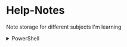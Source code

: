 # Help-Notes
Note storage for different subjects I'm learning 

<!---<details>

<summary markdown="span">Vim</summary>

test text [help](./Vim/index.md)

</details> --->

<details>

<summary markdown="span">PowerShell</summary>

[Link](./PowerShell/index.md)

</details>

<!---<details>

<summary markdown="span"> Git </summary>

[Link](./git/index.md)

</details> --->
